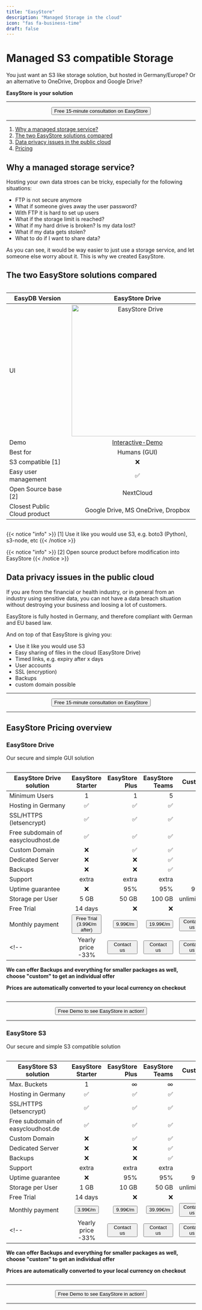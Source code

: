 ```yaml
---
title: "EasyStore"
description: "Managed Storage in the cloud"
icon: "fas fa-business-time"
draft: false
---
```




<!-- <center>
    <video controls width="60%" poster="videos/EasyStore/EasyStore-thumbnail.png">
        <source src="videos/EasyStore/EasyStore.webm"
                type="video/webm">
        <source src="videos/EasyStore/EasyStore.mp4"
                type="video/mp4">
        Use a newer browser to see this video.
    </video>
</center> -->

# Managed S3 compatible Storage

You just want an S3 like storage solution, but hosted in Germany/Europe? Or an alternative to OneDrive, Dropbox and Google Drive?

**EasyStore is your solution**

<hr>
<center>
    <a href="https://shop.easycloudhost.de/contact/" target="_blank"><button type="link" class="input-group-text btn btn-primary rounded">Free 15-minute consultation on EasyStore</button></a>
</center>
<hr>

1. [Why a managed storage service?](/services/easystore/#why-a-managed-storage-service)
2. [The two EasyStore solutions compared](/services/easystore/#the-two-easystore-solutions-compared)
3. [Data privacy issues in the public cloud](/services/easystore/#data-privacy-issues-in-the-public-cloud)
4. [Pricing](/services/easystore/#easystore-pricing-overview)

## Why a managed storage service?

Hosting your own data stroes can be tricky, especially for the following situations:

- FTP is not secure anymore
- What if someone gives away the user password?
- With FTP it is hard to set up users
- What if the storage limit is reached?
- What if my hard drive is broken? Is my data lost?
- What if my data gets stolen?
- What to do if I want to share data?

As you can see, it would be way easier to just use a storage service, and let someone else worry about it. This is why we created EasyStore.

## The two EasyStore solutions compared

<div style="overflow-x:auto;">


| <div style="width:150px">EasyDB Version</div>   | EasyStore Drive   | EasyStore S3    |
| ------------- |:-------------:| -----:|
| UI |  <img loading="lazy" style="width:350px" src="images/services/easystore/easystore-drive.png" alt="EasyStore Drive"> |  <img loading="lazy" style="width:350px" src="images/services/easystore/easystore-minio.png" alt="EasyStore S3"> |
| Demo | <a href="https://demo.owncloud.org/" target="_blank">Interactive-Demo</a> | <a href="https://play.minio.io:9443/" target="_blank">Interactive-Demo</a> |
| Best for | Humans (GUI) | Machines/Code |
| S3 compatible [1] | &#x274C; | &#x2705; |
| Easy user management | &#x2705; | &#x274C; |
| Open Source base [2] | NextCloud | MinIO |
| Closest Public Cloud product | Google Drive, MS OneDrive, Dropbox | AWS S3, Google Cloud Storage |

</div>

{{< notice "info" >}}
  [1] Use it like you would use S3, e.g. boto3 (Python), s3-node, etc
{{< /notice >}}

{{< notice "info" >}}
  [2] Open source product before modification into EasyStore
{{< /notice >}}


## Data privacy issues in the public cloud

If you are from the financial or health industry, or in general from an industry using sensitive data, you can not have a data breach situation without destroying your business and loosing a lot of customers. 

EasyStore is fully hosted in Germany, and therefore compliant with German and EU based law.

And on top of that EasyStore is giving you:

- Use it like you would use S3
- Easy sharing of files in the cloud (EasyStore Drive)
- Timed links, e.g. expiry after x days
- User accounts
- SSL (encryption)
- Backups
- custom domain possible

<hr>
<center>
    <a href="https://shop.easycloudhost.de/contact/" target="_blank"><button type="link" class="input-group-text btn btn-primary rounded">Free 15-minute consultation on EasyStore</button></a>
</center>
<hr>

## EasyStore Pricing overview

### EasyStore Drive 

Our secure and simple GUI solution

<div style="overflow-x:auto;">

| <div style="width:150px">EasyStore Drive solution</div>   | EasyStore Starter | EasyStore Plus  | EasyStore Teams | Custom |
| ------------- |:-------------:| ------------:| -----:| -----:| 
| Minimum Users | 1 | 1 |  5 | 20 |
| Hosting in Germany | &#x2705; | &#x2705; | &#x2705; | &#x2705; | 
| SSL/HTTPS (letsencrypt) | &#x2705; |  &#x2705; |  &#x2705; | &#x2705; | 
| Free subdomain of easycloudhost.de | &#x2705; |  &#x2705; | &#x2705; | &#x2705; | 
| Custom Domain | &#x274C; | &#x2705; | &#x2705; | &#x2705; |
| Dedicated Server |  &#x274C; | &#x274C; | &#x2705; | &#x2705; |
| Backups | &#x274C; | &#x274C; | &#x2705; | &#x2705; | 
| Support | extra | extra | extra  | &#x2705; |
| Uptime guarantee |  &#x274C; | 95% | 95% | 99% |
| Storage per User | 5 GB | 50 GB | 100 GB | unlimited | 
| Free Trial | 14 days |  &#x274C; |  &#x274C; |  &#x274C; | 
| Monthly payment | <a href="https://shop.easycloudhost.de/product/easystore-s3-storage-and-drive-alternative/?attribute_type=Drive+storage+%28NextCloud%29&attribute_package=Starter" target="_blank"><button type="link" class="input-group-text btn btn-primary rounded">Free Trial (3.99€/m after)</button></a> | <a href="https://shop.easycloudhost.de/product/easystore-s3-storage-and-drive-alternative/?attribute_type=Drive+storage+%28NextCloud%29&attribute_package=Plus" target="_blank"><button type="link" class="input-group-text btn btn-primary rounded">9.99€/m</button></a> | <a href="https://shop.easycloudhost.de/product/easystore-s3-storage-and-drive-alternative/?attribute_type=Drive+storage+%28NextCloud%29&attribute_package=Teams" target="_blank"><button type="link" class="input-group-text btn btn-primary rounded">19.99€/m</button></a> |  <a href="https://shop.easycloudhost.de/contact/" target="_blank"><button type="link" class="input-group-text btn btn-primary rounded">Contact us</button></a> |
<!-- | Yearly price -33% | <a href="https://shop.easycloudhost.de/contact/" target="_blank"><button type="link" class="input-group-text btn btn-secondary rounded">Contact us</button></a> |<a href="https://shop.easycloudhost.de/contact/" target="_blank"><button type="link" class="input-group-text btn btn-secondary rounded">Contact us</button></a> |<a href="https://shop.easycloudhost.de/contact/" target="_blank"><button type="link" class="input-group-text btn btn-secondary rounded">Contact us</button></a> |<a href="https://shop.easycloudhost.de/contact/" target="_blank"><button type="link" class="input-group-text btn btn-secondary rounded">Contact us</button></a> | -->
 
**We can offer Backups and everything for smaller packages as well, choose "custom" to get an individual offer**

**Prices are automatically converted to your local currency on checkout**
</div>


<hr>
<center>
    <a href="https://shop.easycloudhost.de/contact/" target="_blank"><button type="link" class="input-group-text btn btn-primary rounded">Free Demo to see EasyStore in action!</button></a>
</center>
<hr>

### EasyStore S3

Our secure and simple S3 compatible solution

<div style="overflow-x:auto;">

| <div style="width:150px">EasyStore S3 solution</div>   | EasyStore Starter | EasyStore Plus  | EasyStore Teams | Custom |
| ------------- |:-------------:| ------------:| -----:| -----:| 
| Max. Buckets | 1 | &infin; |  &infin; | &infin; |
| Hosting in Germany | &#x2705; | &#x2705; | &#x2705; | &#x2705; | 
| SSL/HTTPS (letsencrypt) | &#x2705; |  &#x2705; |  &#x2705; | &#x2705; | 
| Free subdomain of easycloudhost.de | &#x2705; |  &#x2705; | &#x2705; | &#x2705; | 
| Custom Domain | &#x274C; | &#x2705; | &#x2705; | &#x2705; |
| Dedicated Server |  &#x274C; | &#x274C; | &#x2705; | &#x2705; |
| Backups | &#x274C; | &#x274C; | &#x2705; | &#x2705; | 
| Support | extra | extra | extra  | &#x2705; |
| Uptime guarantee |  &#x274C; | 95% | 95% | 99% |
| Storage per User | 1 GB | 10 GB | 50 GB | unlimited | 
| Free Trial | 14 days |  &#x274C; |  &#x274C; |  &#x274C; | 
| Monthly payment | <a href="https://shop.easycloudhost.de/product/easystore-s3-storage-and-drive-alternative/?attribute_type=S3-compatible+storage+%28MinIO%29&attribute_package=Starter" target="_blank"><button type="link" class="input-group-text btn btn-primary rounded">3.99€/m</button></a> | <a href="https://shop.easycloudhost.de/product/easystore-s3-storage-and-drive-alternative/?attribute_type=S3-compatible+storage+%28MinIO%29&attribute_package=Plus" target="_blank"><button type="link" class="input-group-text btn btn-primary rounded">9.99€/m</button></a> | <a href="https://shop.easycloudhost.de/product/easystore-s3-storage-and-drive-alternative/?attribute_type=S3-compatible+storage+%28MinIO%29&attribute_package=Teams" target="_blank"><button type="link" class="input-group-text btn btn-primary rounded">39.99€/m</button></a> |  <a href="https://shop.easycloudhost.de/contact/" target="_blank"><button type="link" class="input-group-text btn btn-primary rounded">Contact us</button></a> |
<!-- | Yearly price -33% | <a href="https://shop.easycloudhost.de/contact/" target="_blank"><button type="link" class="input-group-text btn btn-secondary rounded">Contact us</button></a> |<a href="https://shop.easycloudhost.de/contact/" target="_blank"><button type="link" class="input-group-text btn btn-secondary rounded">Contact us</button></a> |<a href="https://shop.easycloudhost.de/contact/" target="_blank"><button type="link" class="input-group-text btn btn-secondary rounded">Contact us</button></a> |<a href="https://shop.easycloudhost.de/contact/" target="_blank"><button type="link" class="input-group-text btn btn-secondary rounded">Contact us</button></a> | -->
 
**We can offer Backups and everything for smaller packages as well, choose "custom" to get an individual offer**

**Prices are automatically converted to your local currency on checkout**
</div>

<hr>
<center>
    <a href="https://shop.easycloudhost.de/contact/" target="_blank"><button type="link" class="input-group-text btn btn-primary rounded">Free Demo to see EasyStore in action!</button></a>
</center>
<hr>
